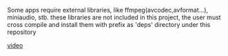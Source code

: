 Some apps require external libraries, like ffmpeg(avcodec,avformat...), miniaudio, stb. these libraries are not included in this project, the user must cross compile and install them with prefix as 'deps' directory under this repository

[video](https://github.com/user-attachments/assets/092828c6-638c-4339-8c5c-2a19448806a1)
